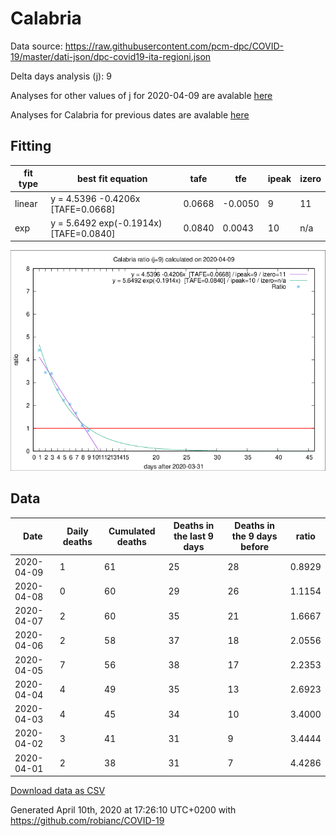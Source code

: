 # Calabria

Data source: https://raw.githubusercontent.com/pcm-dpc/COVID-19/master/dati-json/dpc-covid19-ita-regioni.json

Delta days analysis (j): 9

Analyses for other values of j for 2020-04-09 are avalable [here](../README.md)

Analyses for Calabria for previous dates are avalable [here](../../README.md)

## Fitting 
|fit type|best fit equation|tafe|tfe|ipeak|izero|
|-------|-----|--------|------|---|---|
|linear|y = 4.5396 -0.4206x  [TAFE=0.0668]|0.0668|-0.0050|9|11|
|exp|y = 5.6492 exp(-0.1914x)  [TAFE=0.0840]|0.0840|0.0043|10|n/a|

![Plot](COVID-19_calabria_j9_2020-04-09.png)

## Data
|Date|Daily deaths|Cumulated deaths|Deaths in the last 9 days|Deaths in the 9 days before|ratio|
|----|----------|-----------|-------|--------------------|-----|
|2020-04-09|1|61|25|28|0.8929|
|2020-04-08|0|60|29|26|1.1154|
|2020-04-07|2|60|35|21|1.6667|
|2020-04-06|2|58|37|18|2.0556|
|2020-04-05|7|56|38|17|2.2353|
|2020-04-04|4|49|35|13|2.6923|
|2020-04-03|4|45|34|10|3.4000|
|2020-04-02|3|41|31|9|3.4444|
|2020-04-01|2|38|31|7|4.4286|

[Download data as CSV](COVID-19_calabria_j9_2020-04-09.csv)

Generated April 10th, 2020 at 17:26:10 UTC+0200 with https://github.com/robianc/COVID-19
